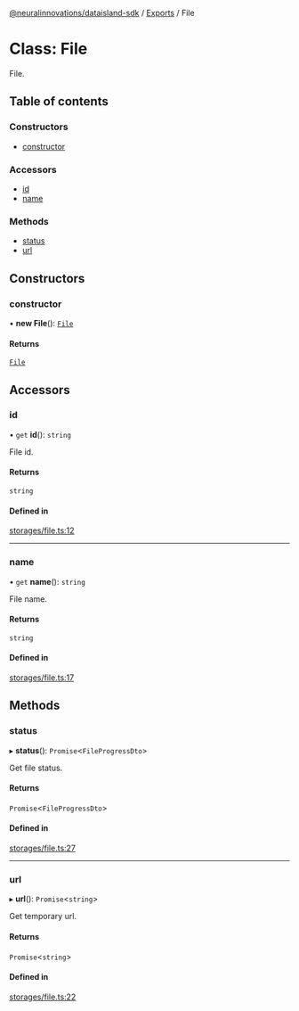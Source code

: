 [@neuralinnovations/dataisland-sdk](../../README.md) / [Exports](../modules.md) / File

# Class: File

File.

## Table of contents

### Constructors

- [constructor](File.md#constructor)

### Accessors

- [id](File.md#id)
- [name](File.md#name)

### Methods

- [status](File.md#status)
- [url](File.md#url)

## Constructors

### constructor

• **new File**(): [`File`](File.md)

#### Returns

[`File`](File.md)

## Accessors

### id

• `get` **id**(): `string`

File id.

#### Returns

`string`

#### Defined in

[storages/file.ts:12](https://github.com/NeuralInnovations/dataisland-client-js-sdk/blob/99d310d/src/storages/file.ts#L12)

___

### name

• `get` **name**(): `string`

File name.

#### Returns

`string`

#### Defined in

[storages/file.ts:17](https://github.com/NeuralInnovations/dataisland-client-js-sdk/blob/99d310d/src/storages/file.ts#L17)

## Methods

### status

▸ **status**(): `Promise`\<`FileProgressDto`\>

Get file status.

#### Returns

`Promise`\<`FileProgressDto`\>

#### Defined in

[storages/file.ts:27](https://github.com/NeuralInnovations/dataisland-client-js-sdk/blob/99d310d/src/storages/file.ts#L27)

___

### url

▸ **url**(): `Promise`\<`string`\>

Get temporary url.

#### Returns

`Promise`\<`string`\>

#### Defined in

[storages/file.ts:22](https://github.com/NeuralInnovations/dataisland-client-js-sdk/blob/99d310d/src/storages/file.ts#L22)

